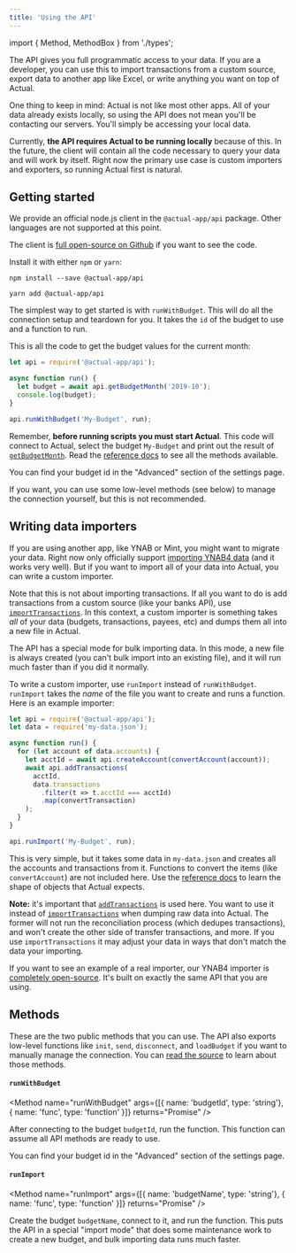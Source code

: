```yaml
---
title: 'Using the API'
---
```


import { Method, MethodBox } from './types';

The API gives you full programmatic access to your data. If you are a developer, you can use this to import transactions from a custom source, export data to another app like Excel, or write anything you want on top of Actual.

One thing to keep in mind: Actual is not like most other apps. All of your data already exists locally, so using the API does not mean you'll be contacting our servers. You'll simply be accessing your local data.

Currently, **the API requires Actual to be running locally** because of this. In the future, the client will contain all the code necessary to query your data and will work by itself. Right now the primary use case is custom importers and exporters, so running Actual first is natural.

## Getting started

We provide an official node.js client in the `@actual-app/api` package. Other languages are not supported at this point.

The client is [full open-source on Github](https://github.com/actualbudget/node-api) if you want to see the code.

Install it with either `npm` or `yarn`:

```
npm install --save @actual-app/api
```

```
yarn add @actual-app/api
```

The simplest way to get started is with `runWithBudget`. This will do all the connection setup and teardown for you. It takes the `id` of the budget to use and a function to run.

This is all the code to get the budget values for the current month:

```js
let api = require('@actual-app/api');

async function run() {
  let budget = await api.getBudgetMonth('2019-10');
  console.log(budget);
}

api.runWithBudget('My-Budget', run);
```

Remember, **before running scripts you must start Actual**. This code will connect to Actual, select the budget `My-Budget` and print out the result of [`getBudgetMonth`](/developers/API/#getbudgetmonth). Read the [reference docs](/developers/API/) to see all the methods available.

You can find your budget id in the "Advanced" section of the settings page.

If you want, you can use some low-level methods (see below) to manage the connection yourself, but this is not recommended.

## Writing data importers

If you are using another app, like YNAB or Mint, you might want to migrate your data. Right now only officially support [importing YNAB4 data](/Getting-Started/migration/ynab4) (and it works very well). But if you want to import all of your data into Actual, you can write a custom importer.

Note that this is not about importing transactions. If all you want to do is add transactions from a custom source (like your banks API), use [`importTransactions`](/developers/API/#importtransactions). In this context, a custom importer is something takes _all_ of your data (budgets, transactions, payees, etc) and dumps them all into a new file in Actual.

The API has a special mode for bulk importing data. In this mode, a new file is always created (you can't bulk import into an existing file), and it will run much faster than if you did it normally.

To write a custom importer, use `runImport` instead of `runWithBudget`. `runImport` takes the _name_ of the file you want to create and runs a function. Here is an example importer:

```js
let api = require('@actual-app/api');
let data = require('my-data.json');

async function run() {
  for (let account of data.accounts) {
    let acctId = await api.createAccount(convertAccount(account));
    await api.addTransactions(
      acctId,
      data.transactions
        .filter(t => t.acctId === acctId)
        .map(convertTransaction)
    );
  }
}

api.runImport('My-Budget', run);
```

This is very simple, but it takes some data in `my-data.json` and creates all the accounts and transactions from it. Functions to convert the items (like `convertAccount`) are not included here. Use the [reference docs](/developers/API/) to learn the shape of objects that Actual expects.

**Note:** it's important that [`addTransactions`](/developers/API/#addtransactions) is used here. You want to use it instead of [`importTransactions`](/developers/API/#importtransactions) when dumping raw data into Actual. The former will not run the reconciliation process (which dedupes transactions), and won't create the other side of transfer transactions, and more. If you use `importTransactions` it may adjust your data in ways that don't match the data your importing.

If you want to see an example of a real importer, our YNAB4 importer is [completely open-source](https://github.com/actualbudget/import-ynab4/blob/master/importer.js). It's built on exactly the same API that you are using.

## Methods

These are the two public methods that you can use. The API also exports low-level functions like `init`, `send`, `disconnect`, and `loadBudget` if you want to manually manage the connection. You can [read the source](https://github.com/actualbudget/node-api/blob/master/connection.js) to learn about those methods.

#### `runWithBudget`

<Method name="runWithBudget" args={[{ name: 'budgetId', type: 'string'}, { name: 'func', type: 'function' }]} returns="Promise<null>" />

After connecting to the budget `budgetId`, run the function. This function can assume all API methods are ready to use.

You can find your budget id in the "Advanced" section of the settings page.

#### `runImport`

<Method name="runImport" args={[{ name: 'budgetName', type: 'string'}, { name: 'func', type: 'function' }]} returns="Promise<null>" />

Create the budget `budgetName`, connect to it, and run the function. This puts the API in a special "import mode" that does some maintenance work to create a new budget, and bulk importing data runs much faster.
